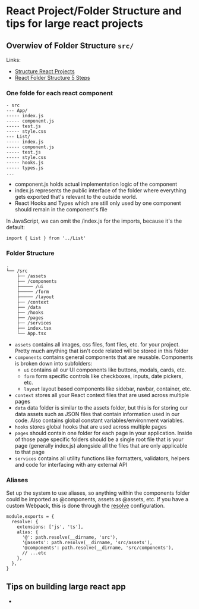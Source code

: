 # React Project/Folder Structure and tips for large react projects

## Overwiev of Folder Structure `src/`

Links:<br>
- [Structure React Projects](https://blog.webdevsimplified.com/2022-07/react-folder-structure/)
- [React Folder Structure 5 Steps](https://www.robinwieruch.de/react-folder-structure/)

### One folde for each react component

```
- src
--- App/
----- index.js
----- component.js
----- test.js
----- style.css
--- List/
----- index.js
----- component.js
----- test.js
----- style.css
----- hooks.js
----- types.js
...
```

- component.js holds actual implementation logic of the component
- index.js represents the public interface of the folder where everything gets exported that's relevant to the outside world.
- React Hooks and Types which are still only used by one component should remain in the component's file

In JavaScript, we can omit the /index.js for the imports, because it's the default:

`import { List } from '../List'`

### Folder Structure
```
.
└── /src
    ├── /assets
    ├── /components
    ├───── /ui
    ├───── /form
    ├───── /layout
    ├── /context
    ├── /data
    ├── /hooks
    ├── /pages
    ├── /services
    ├── index.tsx
    └── App.tsx
```

- `assets`
contains all images, css files, font files, etc. for your project. Pretty much anything that isn't code related will be stored in this folder
- `components`
contains general components that are reusable. Components is broken down into subfolders:
  - `ui`
  contains all our UI components like buttons, modals, cards, etc.
  - `form`
  form specific controls like checkboxes, inputs, date pickers, etc.
  - `layout`
  layout based components like sidebar, navbar, container, etc.
- `context`
stores all your React context files that are used across multiple pages
- `data`
data folder is similar to the assets folder, but this is for storing our data assets such as JSON files that contain information used in our code. Also contains global constant variables/environment variables.
- `hooks`
stores global hooks that are used across multiple pages
- `pages`
should contain one folder for each page in your application. Inside of those page specific folders should be a single root file that is your page (generally index.js) alongside all the files that are only applicable to that page
- `services`
contains all utility functions like formatters, validators, helpers and code for interfacing with any external API

### Aliases
Set up the system to use aliases, so anything within the components folder could be imported as @components, assets as @assets, etc. If you have a custom Webpack, this is done through the  [resolve](https://webpack.js.org/configuration/resolve/) configuration.

```
module.exports = {
  resolve: {
    extensions: ['js', 'ts'],
    alias: {
      '@': path.resolve(__dirname, 'src'),
      '@assets': path.resolve(__dirname, 'src/assets'),
      '@components': path.resolve(__dirname, 'src/components'),
      // ...etc
    },
  },
}
```

## Tips on building large react app

- 